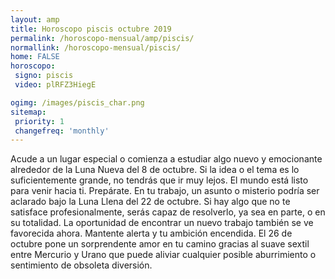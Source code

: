 ```yaml
---
layout: amp
title: Horoscopo piscis octubre 2019 
permalink: /horoscopo-mensual/amp/piscis/
normallink: /horoscopo-mensual/piscis/
home: FALSE
horoscopo:
 signo: piscis
 video: plRFZ3HiegE

ogimg: /images/piscis_char.png
sitemap:
 priority: 1
 changefreq: 'monthly'
---
```



Acude a un lugar especial o comienza a estudiar algo nuevo y emocionante alrededor de la Luna Nueva del 8 de octubre. Si la idea o el tema es lo suficientemente grande, no tendrás que ir muy lejos. El mundo está listo para venir hacia ti. Prepárate. En tu trabajo, un asunto o misterio podría ser aclarado bajo la Luna Llena del 22 de octubre. Si hay algo que no te satisface profesionalmente, serás capaz de resolverlo, ya sea en parte, o en su totalidad. La oportunidad de encontrar un nuevo trabajo también se ve favorecida ahora. Mantente alerta y tu ambición encendida. El 26 de octubre pone un sorprendente amor en tu camino gracias al suave sextil entre Mercurio y Urano que puede aliviar cualquier posible aburrimiento o sentimiento de obsoleta diversión.